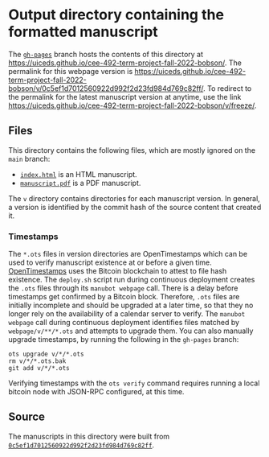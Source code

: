 # Output directory containing the formatted manuscript

The [`gh-pages`](https://github.com/uiceds/cee-492-term-project-fall-2022-bobson/tree/gh-pages) branch hosts the contents of this directory at <https://uiceds.github.io/cee-492-term-project-fall-2022-bobson/>.
The permalink for this webpage version is <https://uiceds.github.io/cee-492-term-project-fall-2022-bobson/v/0c5ef1d7012560922d992f2d23fd984d769c82ff/>.
To redirect to the permalink for the latest manuscript version at anytime, use the link <https://uiceds.github.io/cee-492-term-project-fall-2022-bobson/v/freeze/>.

## Files

This directory contains the following files, which are mostly ignored on the `main` branch:

+ [`index.html`](index.html) is an HTML manuscript.
+ [`manuscript.pdf`](manuscript.pdf) is a PDF manuscript.

The `v` directory contains directories for each manuscript version.
In general, a version is identified by the commit hash of the source content that created it.

### Timestamps

The `*.ots` files in version directories are OpenTimestamps which can be used to verify manuscript existence at or before a given time.
[OpenTimestamps](https://opentimestamps.org/) uses the Bitcoin blockchain to attest to file hash existence.
The `deploy.sh` script run during continuous deployment creates the `.ots` files through its `manubot webpage` call.
There is a delay before timestamps get confirmed by a Bitcoin block.
Therefore, `.ots` files are initially incomplete and should be upgraded at a later time, so that they no longer rely on the availability of a calendar server to verify.
The `manubot webpage` call during continuous deployment identifies files matched by `webpage/v/**/*.ots` and attempts to upgrade them.
You can also manually upgrade timestamps, by running the following in the `gh-pages` branch:

```shell
ots upgrade v/*/*.ots
rm v/*/*.ots.bak
git add v/*/*.ots
```

Verifying timestamps with the `ots verify` command requires running a local bitcoin node with JSON-RPC configured, at this time.

## Source

The manuscripts in this directory were built from
[`0c5ef1d7012560922d992f2d23fd984d769c82ff`](https://github.com/uiceds/cee-492-term-project-fall-2022-bobson/commit/0c5ef1d7012560922d992f2d23fd984d769c82ff).
